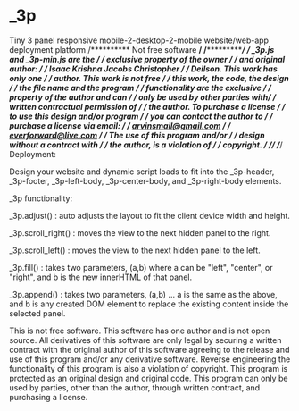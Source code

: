 # _3p
Tiny 3 panel responsive mobile-2-desktop-2-mobile website/web-app deployment platform
/********** Not free software **********/
/***************************************/
/*** _3p.js and _3p-min.js are the *****/
/*** exclusive property of the owner ***/
/*** and original author: **************/
/*** Isaac Krishna Jacobs Christopher **/
/*** Deilson. This work has only one ***/
/*** author. This work is not free *****/
/*** this work, the code, the design ***/
/*** the file name and the program *****/
/*** functionality are the exclusive ***/
/*** property of the author and can ****/
/*** only be used by other parties with*/
/*** written contractual permission of */
/*** the author. To purchase a license */
/*** to use this design and/or program */
/*** you can contact the author to *****/
/*** purchase a license via email: *****/
/*** arvinsmail@gmail.com **************/
/*** everforward@live.com **************/
/*** The use of this program and/or ****/
/*** design without a contract with ****/
/*** the author, is a violation of *****/
/*** copyright. ************************/
/***************************************/
/***************************************/
Deployment:

Design your website and dynamic script loads to fit into the _3p-header, _3p-footer, _3p-left-body, _3p-center-body, and _3p-right-body elements.

_3p functionality:

_3p.adjust() : auto adjusts the layout to fit the client device width and height.

_3p.scroll_right() : moves the view to the next hidden panel to the right.

_3p.scroll_left() : moves the view to the next hidden panel to the left.

_3p.fill() : takes two parameters, (a,b) where a can be "left", "center", or "right", and b is the new innerHTML of that panel.

_3p.append() : takes two parameters, (a,b) ... a is the same as the above, and b is any created DOM element to replace the existing content inside the selected panel.

This is not free software. This software has one author and is not open source. All derivatives of this software are only legal by securing a written contract with the original author of this software agreeing to the release and use of this program and/or any derivative software. Reverse engineering the functionality of this program is also a violation of copyright. This program is protected as an original design and original code. This program can only be used by parties, other than the author, through written contract, and purchasing a license. 
